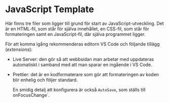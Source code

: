 # JavaScript Template

Här finns tre filer som ligger till grund för start av JavaScript-utveckling.
Det är en HTML-fil, som står för själva innehållet, en CSS-fil, som står för
formateringen samt en JavaScript-fil, där själva programmet ligger.

För att komma igång rekommenderas editorn VS Code och följande tillägg
(_extensions_):

- Live Server: den gör så att webbsidan man arbetar med uppdateras automatiskt
  i samband med att man sparar en ingående i VS Code.
- Prettier: det är en kodformaterare som gör att formateringen av koden blir
  enhelig och följer standard.

  En smidig detalj att konfigurera är också `AutoSave`, som ställs till onFocusChange`.
